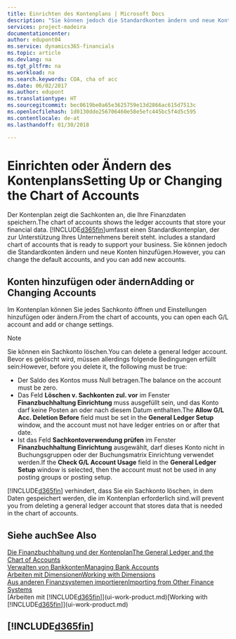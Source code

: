 ```yaml
---
title: Einrichten des Kontenplans | Microsoft Docs
description: "Sie können jedoch die Standardkonten ändern und neue Konten hinzufügen."
services: project-madeira
documentationcenter: 
author: edupont04
ms.service: dynamics365-financials
ms.topic: article
ms.devlang: na
ms.tgt_pltfrm: na
ms.workload: na
ms.search.keywords: COA, cha of acc
ms.date: 06/02/2017
ms.author: edupont
ms.translationtype: HT
ms.sourcegitcommit: bec0619be0a65e3625759e13d2866ac615d7513c
ms.openlocfilehash: 1d0130dde256706460e58e5efc445bc5f4d5c595
ms.contentlocale: de-at
ms.lasthandoff: 01/30/2018

---
```

# <a name="setting-up-or-changing-the-chart-of-accounts"></a><span data-ttu-id="148b8-103">Einrichten oder Ändern des Kontenplans</span><span class="sxs-lookup"><span data-stu-id="148b8-103">Setting Up or Changing the Chart of Accounts</span></span>
<span data-ttu-id="148b8-104">Der Kontenplan zeigt die Sachkonten an, die Ihre Finanzdaten speichern.</span><span class="sxs-lookup"><span data-stu-id="148b8-104">The chart of accounts shows the ledger accounts that store your financial data.</span></span> [!INCLUDE[d365fin](includes/d365fin_md.md)]<span data-ttu-id="148b8-105">umfasst einen Standardkontenplan, der zur Unterstützung Ihres Unternehmens bereit steht.</span><span class="sxs-lookup"><span data-stu-id="148b8-105"> includes a standard chart of accounts that is ready to support your business.</span></span>
<span data-ttu-id="148b8-106">Sie können jedoch die Standardkonten ändern und neue Konten hinzufügen.</span><span class="sxs-lookup"><span data-stu-id="148b8-106">However, you can change the default accounts, and you can add new accounts.</span></span>  

## <a name="adding-or-changing-accounts"></a><span data-ttu-id="148b8-107">Konten hinzufügen oder ändern</span><span class="sxs-lookup"><span data-stu-id="148b8-107">Adding or Changing Accounts</span></span>
<span data-ttu-id="148b8-108">Im Kontenplan können Sie jedes Sachkonto öffnen und Einstellungen hinzufügen oder ändern.</span><span class="sxs-lookup"><span data-stu-id="148b8-108">From the chart of accounts, you can open each G/L account and add or change settings.</span></span>

> [!NOTE]  
>   <span data-ttu-id="148b8-109">Sie können ein Sachkonto löschen.</span><span class="sxs-lookup"><span data-stu-id="148b8-109">You can delete a general ledger account.</span></span> <span data-ttu-id="148b8-110">Bevor es gelöscht wird, müssen allerdings folgende Bedingungen erfüllt sein:</span><span class="sxs-lookup"><span data-stu-id="148b8-110">However, before you delete it, the following must be true:</span></span>  

* <span data-ttu-id="148b8-111">Der Saldo des Kontos muss Null betragen.</span><span class="sxs-lookup"><span data-stu-id="148b8-111">The balance on the account must be zero.</span></span>  
* <span data-ttu-id="148b8-112">Das Feld **Löschen v. Sachkonten zul. vor** im Fenster **Finanzbuchhaltung Einrichtung** muss ausgefüllt sein, und das Konto darf keine Posten an oder nach diesem Datum enthalten.</span><span class="sxs-lookup"><span data-stu-id="148b8-112">The **Allow G/L Acc. Deletion Before** field must be set in the **General Ledger Setup** window, and the account must not have ledger entries on or after that date.</span></span>  
* <span data-ttu-id="148b8-113">Ist das Feld **Sachkontoverwendung prüfen** im Fenster **Finanzbuchhaltung Einrichtung** ausgewählt, darf dieses Konto nicht in Buchungsgruppen oder der Buchungsmatrix Einrichtung verwendet werden.</span><span class="sxs-lookup"><span data-stu-id="148b8-113">If the **Check G/L Account Usage** field in the **General Ledger Setup** window is selected, then the account must not be used in any posting groups or posting setup.</span></span>  

[!INCLUDE[d365fin](includes/d365fin_md.md)] <span data-ttu-id="148b8-114">verhindert, dass Sie ein Sachkonto löschen, in dem Daten gespeichert werden, die im Kontenplan erforderlich sind.</span><span class="sxs-lookup"><span data-stu-id="148b8-114">will prevent you from deleting a general ledger account that stores data that is needed in the chart of accounts.</span></span>  

## <a name="see-also"></a><span data-ttu-id="148b8-115">Siehe auch</span><span class="sxs-lookup"><span data-stu-id="148b8-115">See Also</span></span>
[<span data-ttu-id="148b8-116">Die Finanzbuchhaltung und der Kontenplan</span><span class="sxs-lookup"><span data-stu-id="148b8-116">The General Ledger and the Chart of Accounts</span></span>](finance-general-ledger.md)  
[<span data-ttu-id="148b8-117">Verwalten von Bankkonten</span><span class="sxs-lookup"><span data-stu-id="148b8-117">Managing Bank Accounts</span></span>](bank-manage-bank-accounts.md)  
[<span data-ttu-id="148b8-118">Arbeiten mit Dimensionen</span><span class="sxs-lookup"><span data-stu-id="148b8-118">Working with Dimensions</span></span>](finance-dimensions.md)  
[<span data-ttu-id="148b8-119">Aus anderen Finanzsystemen importieren</span><span class="sxs-lookup"><span data-stu-id="148b8-119">Importing from Other Finance Systems</span></span>](upload-data.md)  
<span data-ttu-id="148b8-120">[Arbeiten mit [!INCLUDE[d365fin](includes/d365fin_md.md)]](ui-work-product.md)</span><span class="sxs-lookup"><span data-stu-id="148b8-120">[Working with [!INCLUDE[d365fin](includes/d365fin_md.md)]](ui-work-product.md)</span></span>  

## [!INCLUDE[d365fin](includes/free_trial_md.md)]


